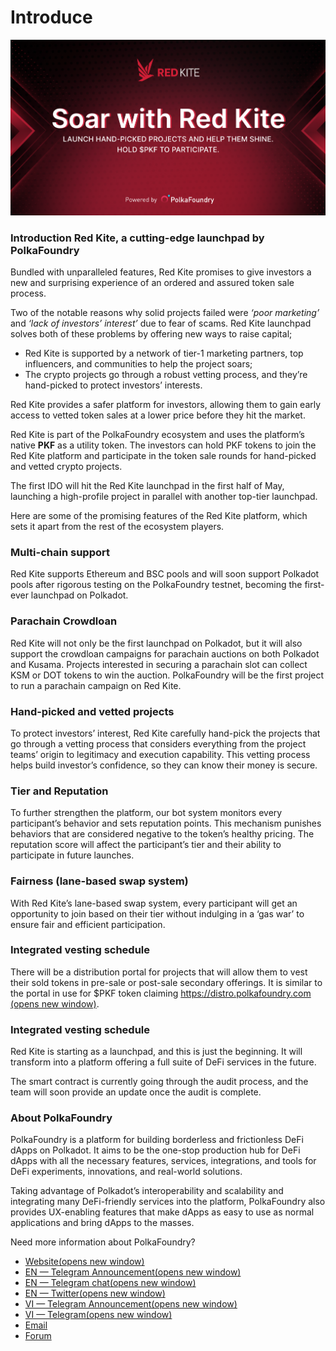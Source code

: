 # Introduce



![Red Kite](<.gitbook/assets/Soar with Red Kite.png>)

### **Introduction Red Kite, a cutting-edge launchpad by PolkaFoundry**

Bundled with unparalleled features, Red Kite promises to give investors a new and surprising experience of an ordered and assured token sale process.

Two of the notable reasons why solid projects failed were _‘poor marketing’_ and _‘lack of investors’ interest’_ due to fear of scams. Red Kite launchpad solves both of these problems by offering new ways to raise capital;

* Red Kite is supported by a network of tier-1 marketing partners, top influencers, and communities to help the project soars;
* The crypto projects go through a robust vetting process, and they’re hand-picked to protect investors’ interests.

Red Kite provides a safer platform for investors, allowing them to gain early access to vetted token sales at a lower price before they hit the market.

Red Kite is part of the PolkaFoundry ecosystem and uses the platform’s native **PKF** as a utility token. The investors can hold PKF tokens to join the Red Kite platform and participate in the token sale rounds for hand-picked and vetted crypto projects.

The first IDO will hit the Red Kite launchpad in the first half of May, launching a high-profile project in parallel with another top-tier launchpad.

Here are some of the promising features of the Red Kite platform, which sets it apart from the rest of the ecosystem players.

### **Multi-chain support**

Red Kite supports Ethereum and BSC pools and will soon support Polkadot pools after rigorous testing on the PolkaFoundry testnet, becoming the first-ever launchpad on Polkadot.

### **Parachain Crowdloan**

Red Kite will not only be the first launchpad on Polkadot, but it will also support the crowdloan campaigns for parachain auctions on both Polkadot and Kusama. Projects interested in securing a parachain slot can collect KSM or DOT tokens to win the auction. PolkaFoundry will be the first project to run a parachain campaign on Red Kite.

### **Hand-picked and vetted projects**

To protect investors’ interest, Red Kite carefully hand-pick the projects that go through a vetting process that considers everything from the project teams’ origin to legitimacy and execution capability. This vetting process helps build investor’s confidence, so they can know their money is secure.

### **Tier and Reputation**

To further strengthen the platform, our bot system monitors every participant’s behavior and sets reputation points. This mechanism punishes behaviors that are considered negative to the token’s healthy pricing. The reputation score will affect the participant’s tier and their ability to participate in future launches.

### **Fairness (lane-based swap system)**

With Red Kite’s lane-based swap system, every participant will get an opportunity to join based on their tier without indulging in a ‘gas war’ to ensure fair and efficient participation.

### **Integrated vesting schedule**

There will be a distribution portal for projects that will allow them to vest their sold tokens in pre-sale or post-sale secondary offerings. It is similar to the portal in use for $PKF token claiming [https://distro.polkafoundry.com (opens new window)](https://distro.polkafoundry.com/).

### **Integrated vesting schedule**

Red Kite is starting as a launchpad, and this is just the beginning. It will transform into a platform offering a full suite of DeFi services in the future.

The smart contract is currently going through the audit process, and the team will soon provide an update once the audit is complete.

### **About PolkaFoundry**

PolkaFoundry is a platform for building borderless and frictionless DeFi dApps on Polkadot. It aims to be the one-stop production hub for DeFi dApps with all the necessary features, services, integrations, and tools for DeFi experiments, innovations, and real-world solutions.

Taking advantage of Polkadot’s interoperability and scalability and integrating many DeFi-friendly services into the platform, PolkaFoundry also provides UX-enabling features that make dApps as easy to use as normal applications and bring dApps to the masses.

Need more information about PolkaFoundry?

* [Website(opens new window)](https://polkafoundry.com/)
* [EN — Telegram Announcement(opens new window)](https://t.me/PolkaFoundryANN)
* [EN — Telegram chat(opens new window)](https://t.me/PolkaFoundry)
* [EN — Twitter(opens new window)](https://twitter.com/PolkaFoundry)
* [VI — Telegram Announcement(opens new window)](https://t.me/PolkaFoundryANN\_vi)
* [VI — Telegram(opens new window)](https://t.me/PolkaFoundry\_vi)
* [Email](https://redkite-faq.polkafoundry.com/about/info@polkafoundry.com)
* [Forum](https://forum.polkafoundry.com/)

&#x20;
